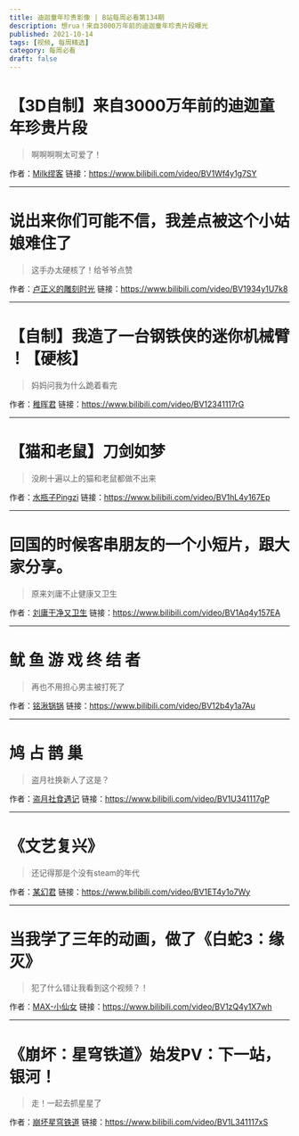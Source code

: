 ```yaml
---
title: 迪迦童年珍贵影像 | B站每周必看第134期
description: 想rua！来自3000万年前的迪迦童年珍贵片段曝光
published: 2021-10-14
tags: [视频, 每周精选]
category: 每周必看
draft: false
---
```


# 【3D自制】来自3000万年前的迪迦童年珍贵片段
> 啊啊啊啊太可爱了！

作者：[Milk缪客](https://space.bilibili.com/395135643)
链接：https://www.bilibili.com/video/BV1Wf4y1g7SY

---

# 说出来你们可能不信，我差点被这个小姑娘难住了
> 这手办太硬核了！给爷爷点赞

作者：[卢正义的雕刻时光](https://space.bilibili.com/591856754)
链接：https://www.bilibili.com/video/BV1934y1U7k8

---

# 【自制】我造了一台钢铁侠的迷你机械臂 ！【硬核】
> 妈妈问我为什么跪着看完

作者：[稚晖君](https://space.bilibili.com/20259914)
链接：https://www.bilibili.com/video/BV12341117rG

---

# 【猫和老鼠】刀剑如梦
> 没刷十遍以上的猫和老鼠都做不出来

作者：[水瓶子Pingzi](https://space.bilibili.com/241982807)
链接：https://www.bilibili.com/video/BV1hL4y167Ep

---

# 回国的时候客串朋友的一个小短片，跟大家分享。
> 原来刘庸不止健康又卫生

作者：[刘庸干净又卫生](https://space.bilibili.com/533459953)
链接：https://www.bilibili.com/video/BV1Aq4y157EA

---

# 鱿 鱼 游 戏 终 结 者
> 再也不用担心男主被打死了

作者：[铭湫锅锅](https://space.bilibili.com/3368213)
链接：https://www.bilibili.com/video/BV12b4y1a7Au

---

# 鸠 占 鹊 巢
> 盗月社换新人了这是？

作者：[盗月社食遇记](https://space.bilibili.com/99157282)
链接：https://www.bilibili.com/video/BV1U341117gP

---

# 《文艺复兴》
> 还记得那是个没有steam的年代

作者：[某幻君](https://space.bilibili.com/1577804)
链接：https://www.bilibili.com/video/BV1ET4y1o7Wy

---

# 当我学了三年的动画，做了《白蛇3：缘灭》
> 犯了什么错让我看到这个视频？！

作者：[MAX-小仙女](https://space.bilibili.com/385105236)
链接：https://www.bilibili.com/video/BV1zQ4y1X7wh

---

# 《崩坏：星穹铁道》始发PV：下一站，银河！
> 走！一起去抓星星了

作者：[崩坏星穹铁道](https://space.bilibili.com/1340190821)
链接：https://www.bilibili.com/video/BV1L341117xS

